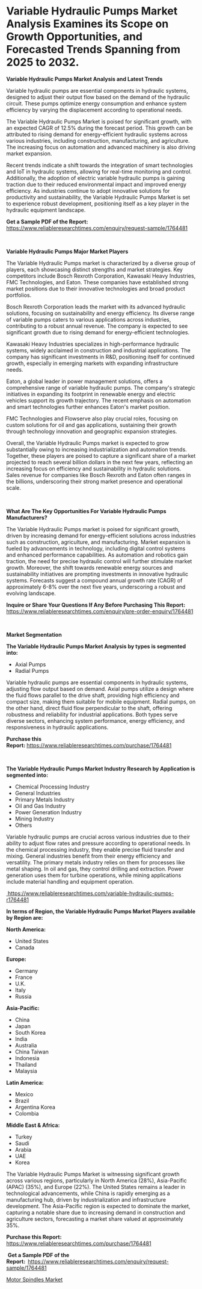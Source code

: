 <p><h1>Variable Hydraulic Pumps Market Analysis Examines its Scope on Growth Opportunities, and Forecasted Trends Spanning from 2025 to 2032.</h1></p><p><strong>Variable Hydraulic Pumps Market Analysis and Latest Trends</strong></p>
<p><p>Variable hydraulic pumps are essential components in hydraulic systems, designed to adjust their output flow based on the demand of the hydraulic circuit. These pumps optimize energy consumption and enhance system efficiency by varying the displacement according to operational needs.</p><p>The Variable Hydraulic Pumps Market is poised for significant growth, with an expected CAGR of 12.5% during the forecast period. This growth can be attributed to rising demand for energy-efficient hydraulic systems across various industries, including construction, manufacturing, and agriculture. The increasing focus on automation and advanced machinery is also driving market expansion.</p><p>Recent trends indicate a shift towards the integration of smart technologies and IoT in hydraulic systems, allowing for real-time monitoring and control. Additionally, the adoption of electric variable hydraulic pumps is gaining traction due to their reduced environmental impact and improved energy efficiency. As industries continue to adopt innovative solutions for productivity and sustainability, the Variable Hydraulic Pumps Market is set to experience robust development, positioning itself as a key player in the hydraulic equipment landscape.</p></p>
<p><strong>Get a Sample PDF of the Report:&nbsp;</strong> <a href="https://www.reliableresearchtimes.com/enquiry/request-sample/1764481?utm_campaign=2300&utm_medium=2&utm_source=Github&utm_content=ia&utm_term=22022025&utm_id=variable-hydraulic-pumps">https://www.reliableresearchtimes.com/enquiry/request-sample/1764481</a></p>
<p>&nbsp;</p>
<p><strong>Variable Hydraulic Pumps Major Market Players</strong></p>
<p><p>The Variable Hydraulic Pumps market is characterized by a diverse group of players, each showcasing distinct strengths and market strategies. Key competitors include Bosch Rexroth Corporation, Kawasaki Heavy Industries, FMC Technologies, and Eaton. These companies have established strong market positions due to their innovative technologies and broad product portfolios.</p><p>Bosch Rexroth Corporation leads the market with its advanced hydraulic solutions, focusing on sustainability and energy efficiency. Its diverse range of variable pumps caters to various applications across industries, contributing to a robust annual revenue. The company is expected to see significant growth due to rising demand for energy-efficient technologies.</p><p>Kawasaki Heavy Industries specializes in high-performance hydraulic systems, widely acclaimed in construction and industrial applications. The company has significant investments in R&D, positioning itself for continued growth, especially in emerging markets with expanding infrastructure needs.</p><p>Eaton, a global leader in power management solutions, offers a comprehensive range of variable hydraulic pumps. The company's strategic initiatives in expanding its footprint in renewable energy and electric vehicles support its growth trajectory. The recent emphasis on automation and smart technologies further enhances Eaton's market position.</p><p>FMC Technologies and Flowserve also play crucial roles, focusing on custom solutions for oil and gas applications, sustaining their growth through technology innovation and geographic expansion strategies.</p><p>Overall, the Variable Hydraulic Pumps market is expected to grow substantially owing to increasing industrialization and automation trends. Together, these players are poised to capture a significant share of a market projected to reach several billion dollars in the next few years, reflecting an increasing focus on efficiency and sustainability in hydraulic solutions. Sales revenue for companies like Bosch Rexroth and Eaton often ranges in the billions, underscoring their strong market presence and operational scale.</p></p>
<p>&nbsp;</p>
<p><strong>What Are The Key Opportunities For Variable Hydraulic Pumps Manufacturers?</strong></p>
<p><p>The Variable Hydraulic Pumps market is poised for significant growth, driven by increasing demand for energy-efficient solutions across industries such as construction, agriculture, and manufacturing. Market expansion is fueled by advancements in technology, including digital control systems and enhanced performance capabilities. As automation and robotics gain traction, the need for precise hydraulic control will further stimulate market growth. Moreover, the shift towards renewable energy sources and sustainability initiatives are prompting investments in innovative hydraulic systems. Forecasts suggest a compound annual growth rate (CAGR) of approximately 6-8% over the next five years, underscoring a robust and evolving landscape.</p></p>
<p><strong>Inquire or Share Your Questions If Any Before Purchasing This Report:</strong> <a href="https://www.reliableresearchtimes.com/enquiry/pre-order-enquiry/1764481?utm_campaign=2300&utm_medium=2&utm_source=Github&utm_content=ia&utm_term=22022025&utm_id=variable-hydraulic-pumps">https://www.reliableresearchtimes.com/enquiry/pre-order-enquiry/1764481</a></p>
<p>&nbsp;</p>
<p><strong>Market Segmentation</strong></p>
<p><strong>The Variable Hydraulic Pumps Market Analysis by types is segmented into:</strong></p>
<p><ul><li>Axial Pumps</li><li>Radial Pumps</li></ul></p>
<p><p>Variable hydraulic pumps are essential components in hydraulic systems, adjusting flow output based on demand. Axial pumps utilize a design where the fluid flows parallel to the drive shaft, providing high efficiency and compact size, making them suitable for mobile equipment. Radial pumps, on the other hand, direct fluid flow perpendicular to the shaft, offering robustness and reliability for industrial applications. Both types serve diverse sectors, enhancing system performance, energy efficiency, and responsiveness in hydraulic applications.</p></p>
<p><strong>Purchase this Report:&nbsp;</strong><a href="https://www.reliableresearchtimes.com/purchase/1764481?utm_campaign=2300&utm_medium=2&utm_source=Github&utm_content=ia&utm_term=22022025&utm_id=variable-hydraulic-pumps">https://www.reliableresearchtimes.com/purchase/1764481</a></p>
<p>&nbsp;</p>
<p><strong>The Variable Hydraulic Pumps Market Industry Research by Application is segmented into:</strong></p>
<p><ul><li>Chemical Processing Industry</li><li>General Industries</li><li>Primary Metals Industry</li><li>Oil and Gas Industry</li><li>Power Generation Industry</li><li>Mining Industry</li><li>Others</li></ul></p>
<p><p>Variable hydraulic pumps are crucial across various industries due to their ability to adjust flow rates and pressure according to operational needs. In the chemical processing industry, they enable precise fluid transfer and mixing. General industries benefit from their energy efficiency and versatility. The primary metals industry relies on them for processes like metal shaping. In oil and gas, they control drilling and extraction. Power generation uses them for turbine operations, while mining applications include material handling and equipment operation.</p></p>
<p><a href="https://www.reliableresearchtimes.com/variable-hydraulic-pumps-r1764481?utm_campaign=2300&utm_medium=2&utm_source=Github&utm_content=ia&utm_term=22022025&utm_id=variable-hydraulic-pumps">&nbsp;https://www.reliableresearchtimes.com/variable-hydraulic-pumps-r1764481</a></p>
<p><strong>In terms of Region, the Variable Hydraulic Pumps Market Players available by Region are:</strong></p>
<p>
    <p> <strong> North America: </strong>
        <ul>
            <li>United States</li>
            <li>Canada</li>
        </ul>
        </p> 
    <p> <strong> Europe: </strong>
        <ul>
            <li>Germany</li>
            <li>France</li>
            <li>U.K.</li>
            <li>Italy</li>
            <li>Russia</li>
        </ul>
        </p> 
    <p> <strong> Asia-Pacific: </strong>
        <ul>
            <li>China</li>
            <li>Japan</li>
            <li>South Korea</li>
            <li>India</li>
            <li>Australia</li>
            <li>China Taiwan</li>
            <li>Indonesia</li>
            <li>Thailand</li>
            <li>Malaysia</li>
        </ul>
        </p> 
    <p> <strong> Latin America: </strong>
        <ul>
            <li>Mexico</li>
            <li>Brazil</li>
            <li>Argentina Korea</li>
            <li>Colombia</li>
        </ul>
        </p> 
    <p> <strong> Middle East & Africa: </strong>
        <ul>
            <li>Turkey</li>
            <li>Saudi</li>
            <li>Arabia</li>
            <li>UAE</li>
            <li>Korea</li>
        </ul>
    </p>
    </p>
<p><p>The Variable Hydraulic Pumps Market is witnessing significant growth across various regions, particularly in North America (28%), Asia-Pacific (APAC) (35%), and Europe (22%). The United States remains a leader in technological advancements, while China is rapidly emerging as a manufacturing hub, driven by industrialization and infrastructure development. The Asia-Pacific region is expected to dominate the market, capturing a notable share due to increasing demand in construction and agriculture sectors, forecasting a market share valued at approximately 35%.</p></p>
<p><strong>Purchase this Report: </strong><a href="https://www.reliableresearchtimes.com/purchase/1764481?utm_campaign=2300&utm_medium=2&utm_source=Github&utm_content=ia&utm_term=22022025&utm_id=variable-hydraulic-pumps">https://www.reliableresearchtimes.com/purchase/1764481</a></p>
<p>&nbsp;<strong>Get a Sample PDF of the Report:&nbsp;&nbsp;</strong><a href="https://www.reliableresearchtimes.com/enquiry/request-sample/1764481?utm_campaign=2300&utm_medium=2&utm_source=Github&utm_content=ia&utm_term=22022025&utm_id=variable-hydraulic-pumps">https://www.reliableresearchtimes.com/enquiry/request-sample/1764481</a></p>
<p><strong></strong></p>
<p><p><a href="https://github.com/stephaniwo144/Market-Research-Report-List-1/blob/main/motor-spindles-market.md?utm_campaign=2300&utm_medium=2&utm_source=Github&utm_content=ia&utm_term=22022025&utm_id=variable-hydraulic-pumps">Motor Spindles Market</a></p></p>